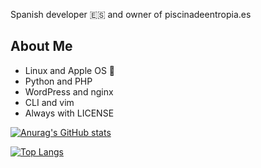 Spanish developer 🇪🇸 and owner of piscinadeentropia.es

## About Me

- Linux and Apple OS 
- Python and PHP
- WordPress and nginx
- CLI and vim
- Always with LICENSE

[![Anurag's GitHub stats](https://github-readme-stats.vercel.app/api?username=Isaaker&theme=github_dark)](https://github.com/anuraghazra/github-readme-stats)

[![Top Langs](https://github-readme-stats.vercel.app/api/top-langs/?username=Isaaker&theme=github_dark)](https://github.com/anuraghazra/github-readme-stats)
